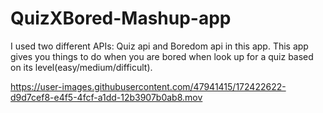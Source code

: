 # QuizXBored-Mashup-app 

I used two different APIs: Quiz api and Boredom api in this app.
This app gives you things to do when you are bored when look up for a quiz based on its level(easy/medium/difficult).




https://user-images.githubusercontent.com/47941415/172422622-d9d7cef8-e4f5-4fcf-a1dd-12b3907b0ab8.mov


